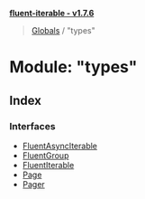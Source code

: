 **[fluent-iterable - v1.7.6](../README.md)**

> [Globals](../README.md) / "types"

# Module: "types"

## Index

### Interfaces

* [FluentAsyncIterable](../interfaces/_types_.fluentasynciterable.md)
* [FluentGroup](../interfaces/_types_.fluentgroup.md)
* [FluentIterable](../interfaces/_types_.fluentiterable.md)
* [Page](../interfaces/_types_.page.md)
* [Pager](../interfaces/_types_.pager.md)
